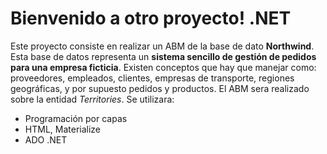 # Bienvenido a otro proyecto! .NET

Este proyecto consiste en realizar un ABM de la base de dato **Northwind**. Esta base de datos representa un **sistema sencillo de gestión de pedidos para una empresa ficticia**. Existen conceptos que hay que manejar como: proveedores, empleados, clientes, empresas de transporte, regiones geográficas, y por supuesto pedidos y productos.
El ABM sera realizado sobre la entidad *Territories*.
Se utilizara: 
- Programación por capas
- HTML, Materialize
- ADO .NET
